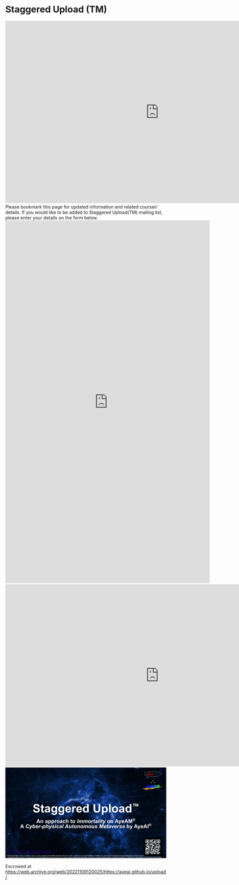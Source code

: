 # Staggered Upload (TM)

<iframe src="https://docs.google.com/presentation/d/e/2PACX-1vTmfHQXBans_iKZrt1seWrINNOhgmbljmZ7JyodKazrw0I1_Cq5gT8aSUs2x2D-V5y2xGtiE5QOo3UU/embed?start=true&loop=true&delayms=2000" frameborder="0" width="960" height="569" allowfullscreen="true" mozallowfullscreen="true" webkitallowfullscreen="true"></iframe>
<br>
Please bookmark this page for updated information and related courses' details. If you would like to be added to Staggered Upload(TM) mailing list, please enter your details on the form below.
<br>
<iframe src="https://docs.google.com/forms/d/e/1FAIpQLSeSQwlc2sbkMUMBWBxJy-u7gKjd4fjsuRsAFnOPEyzYc4XecQ/viewform?embedded=true" width="640" height="1133" frameborder="0" marginheight="0" marginwidth="0">Loading…</iframe>
<br>
<iframe src="https://docs.google.com/presentation/d/e/2PACX-1vQfOv3EKfWPwrV_dXd4nZ6Y_S3xLSMbTZp-_FADbag9KnSr14SEKVgx457f712Bl5mXjtc407DoG1Zd/embed?start=true&loop=true&delayms=2000" frameborder="0" width="960" height="569" allowfullscreen="true" mozallowfullscreen="true" webkitallowfullscreen="true"></iframe>
<br>
<img src="Staggered Upload.png">


Escrowed at https://web.archive.org/web/20221109120025/https://ayeai.github.io/upload/
